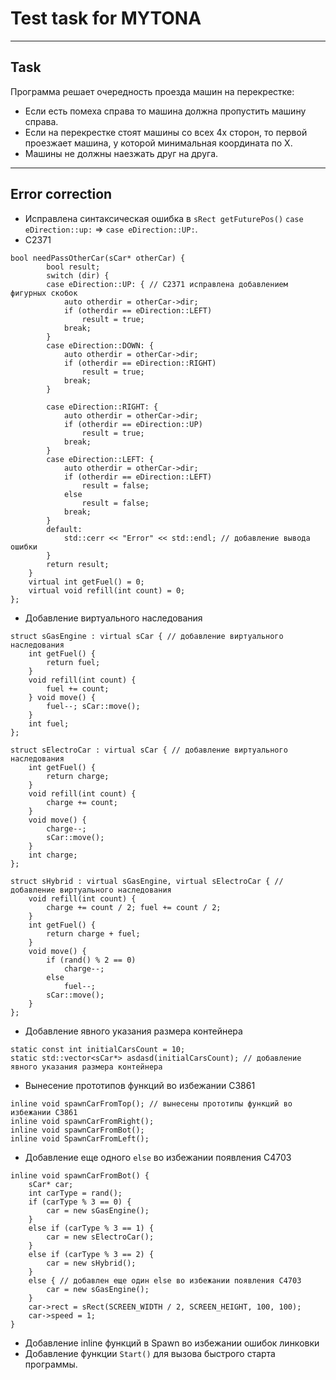 # Test task for MYTONA
___
## Task
Программа решает очередность проезда машин на перекрестке:
+  Если есть помеха справа то машина должна пропустить машину
справа.
+  Если на перекрестке стоят машины со всех 4х сторон, то первой
проезжает машина, у которой минимальная координата по X.
+  Машины не должны наезжать друг на друга.
___
## Error correction
+   Исправлена синтаксическая ошибка в `sRect getFuturePos()` `case eDirection::up:` => `case eDirection::UP:`.
+   С2371 
```
bool needPassOtherCar(sCar* otherCar) { 
        bool result;
        switch (dir) {
        case eDirection::UP: { // С2371 исправлена добавлением фигурных скобок
            auto otherdir = otherCar->dir;
            if (otherdir == eDirection::LEFT)
                result = true;
            break;
        }
        case eDirection::DOWN: {
            auto otherdir = otherCar->dir;
            if (otherdir == eDirection::RIGHT)
                result = true;
            break;
        }

        case eDirection::RIGHT: {
            auto otherdir = otherCar->dir;
            if (otherdir == eDirection::UP)
                result = true;
            break;
        }
        case eDirection::LEFT: {
            auto otherdir = otherCar->dir;
            if (otherdir == eDirection::LEFT)
                result = false;
            else
                result = false;
            break;
        }
        default:
            std::cerr << "Error" << std::endl; // добавление вывода ошибки
        }
        return result;
    }
    virtual int getFuel() = 0;
    virtual void refill(int count) = 0;
};
```
+ Добавление виртуального наследования 
```
struct sGasEngine : virtual sCar { // добавление виртуального наследования
    int getFuel() {
        return fuel;
    }
    void refill(int count) {
        fuel += count;
    } void move() {
        fuel--; sCar::move();
    }
    int fuel;
};

struct sElectroCar : virtual sCar { // добавление виртуального наследования
    int getFuel() {
        return charge;
    }
    void refill(int count) {
        charge += count;
    }
    void move() {
        charge--;
        sCar::move();
    }
    int charge;
};

struct sHybrid : virtual sGasEngine, virtual sElectroCar { // добавление виртуального наследования
    void refill(int count) {
        charge += count / 2; fuel += count / 2;
    }
    int getFuel() {
        return charge + fuel;
    }
    void move() {
        if (rand() % 2 == 0)
            charge--;
        else
            fuel--;
        sCar::move();
    }
};
```
+ Добавление явного указания размера контейнера
```
static const int initialCarsCount = 10;
static std::vector<sCar*> asdasd(initialCarsCount); // добавление явного указания размера контейнера
```
+ Вынесение прототипов функций во избежании С3861
```
inline void spawnCarFromTop(); // вынесены прототипы функций во избежании С3861
inline void spawnCarFromRight();
inline void spawnCarFromBot();
inline void SpawnCarFromLeft();
```
+ Добавление еще одного `else` во избежании появления С4703
```
inline void spawnCarFromBot() {
    sCar* car;
    int carType = rand();
    if (carType % 3 == 0) {
        car = new sGasEngine();
    }
    else if (carType % 3 == 1) {
        car = new sElectroCar();
    }
    else if (carType % 3 == 2) {
        car = new sHybrid();
    }
    else { // добавлен еще один else во избежании появления С4703
        car = new sGasEngine();
    }
    car->rect = sRect(SCREEN_WIDTH / 2, SCREEN_HEIGHT, 100, 100);
    car->speed = 1;
}
```
+ Добавление inline функций в Spawn во избежании ошибок линковки
+ Добавление функции `Start()` для вызова быстрого старта программы.
